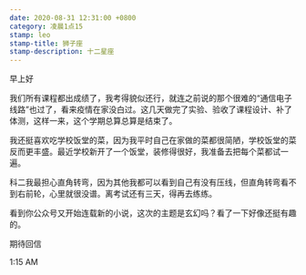 ```yaml
---
date: 2020-08-31 12:31:00 +0800
category: 凌晨1点15
stamp: leo
stamp-title: 狮子座
stamp-description: 十二星座
---
```


早上好

我们所有课程都出成绩了，我考得貌似还行，就连之前说的那个很难的“通信电子线路”也过了，看来疫情在家没白过。这几天做完了实验、验收了课程设计、补了体测，这样一来，这个学期总算总算是结束了。

我还挺喜欢吃学校饭堂的菜，因为我平时自己在家做的菜都很简陋，学校饭堂的菜反而更丰盛。最近学校新开了一个饭堂，装修得很好，我准备去把每个菜都试一遍。

科二我最担心直角转弯，因为其他我都可以看到自己有没有压线，但直角转弯看不到右前轮，心里就很没谱。离考试还有三天，得再去练练。

看到你公众号又开始连载新的小说，这次的主题是玄幻吗？看了一下好像还挺有趣的。

期待回信

1:15 AM
